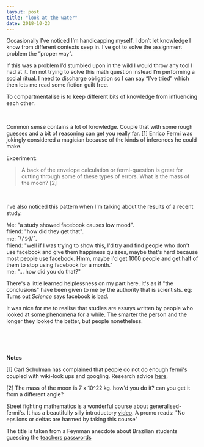 ```yaml
---
layout: post
title: "look at the water"
date: 2018-10-23
---
```


Occasionally I’ve noticed I’m handicapping myself. I don’t let knowledge I know from different contexts seep in. I’ve got to solve the assignment problem the “proper way”. 

If this was a problem I’d stumbled upon in the wild I would throw any tool I had at it. I’m not trying to solve this math question instead I’m performing a social ritual. I need to discharge obligation so I can say “I’ve tried” which then lets me read some fiction guilt free. 

To compartmentalise is to keep different bits of knowledge from influencing each other. 

<br/>

Common sense contains a lot of knowledge. Couple that with some rough guesses and a bit of reasoning can get you really far. [1] Enrico Fermi was jokingly considered a magician because of the kinds of inferences he could make.

Experiment:
>A back of the envelope calculation or fermi-question is great for cutting through some of these types of errors. What is the mass of the moon? [2] 

<br/>

I've also noticed this pattern when I'm talking about the results of a recent study. 

Me: "a study showed facebook causes low mood".   
friend: "how did they get that".  
me: ¯\\_(ツ)_/¯.   
friend: "well if I was trying to show this, I'd try and find people who don't use facebook and give them happiness quizzes, maybe that's hard because most people use facebook. Hmm, maybe I'd get 1000 people and get half of them to stop using facebook for a month."  
me: "... how did you do that?"  

There's a little learned helplessness on my part here. It's as if "the conclusions" have been given to me by the authority that is scientists. eg: Turns out *Science* says facebook is bad. 

It was nice for me to realise that studies are essays written by people who looked at some phenomena for a while. The smarter the person and the longer they looked the better, but people nonetheless. 


<br/>
<br/>
<br/>

**Notes**

[1] Carl Schulman has complained that people do not do enough fermi's coupled with wiki-look ups and googling. Research advice [here](https://mosstuff.quora.com/Generalist-research-advice-by-Carl-Shulman). 

[2]  The mass of the moon is 7 x 10^22 kg. how'd you do it? can you get it from a different angle?

Street fighting mathematics is a wonderful course about generalised-fermi's.
It has a beautifully silly introductory [video](https://www.youtube.com/watch?v=u23ZUSu7-HY). A promo reads: "No epsilons or deltas are harmed by taking this course"

The title is taken from a Feynman anecdote about Brazilian students guessing the [teachers passwords](https://www.lesswrong.com/posts/NMoLJuDJEms7Ku9XS/guessing-the-teacher-s-password#a9qtYws9AGR6mADuk)
